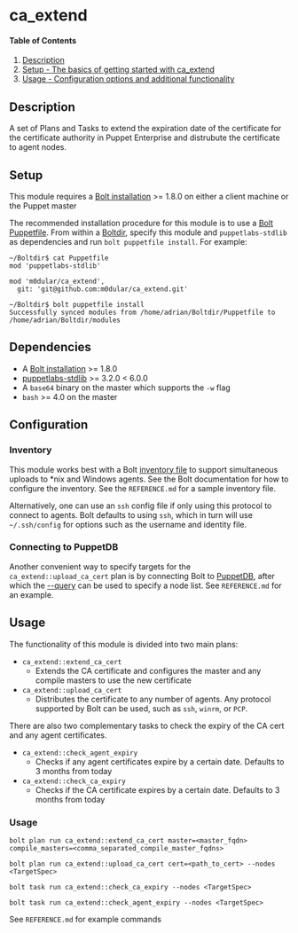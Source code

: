 # ca_extend

#### Table of Contents

1. [Description](#description)
2. [Setup - The basics of getting started with ca_extend](#setup)
3. [Usage - Configuration options and additional functionality](#usage)

## Description

A set of Plans and Tasks to extend the expiration date of the certificate for the certificate authority in Puppet Enterprise and distrubute the certificate to agent nodes.

## Setup
This module requires a [Bolt installation](https://puppet.com/docs/bolt/latest/bolt_installing.html) >= 1.8.0 on either a client machine or the Puppet master

The recommended installation procedure for this module is to use a [Bolt Puppetfile](https://puppet.com/docs/bolt/latest/installing_tasks_from_the_forge.html#task-8928).  From within a [Boltdir](https://puppet.com/docs/bolt/latest/bolt_project_directories.html#embedded-project-directory), specify this module and `puppetlabs-stdlib` as dependencies and run `bolt puppetfile install`.  For example:

```
~/Boltdir$ cat Puppetfile
mod 'puppetlabs-stdlib'

mod 'm0dular/ca_extend',
  git: 'git@github.com:m0dular/ca_extend.git'

~/Boltdir$ bolt puppetfile install
Successfully synced modules from /home/adrian/Boltdir/Puppetfile to /home/adrian/Boltdir/modules
```

## Dependencies

*  A [Bolt installation](https://puppet.com/docs/bolt/latest/bolt_installing.html) >= 1.8.0
*  [puppetlabs-stdlib](https://puppet.com/docs/bolt/latest/bolt_installing.html) >= 3.2.0 < 6.0.0
*  A `base64` binary on the master which supports the `-w` flag
*  `bash` >= 4.0 on the master

## Configuration

### Inventory

This module works best with a Bolt [inventory file](https://puppet.com/docs/bolt/latest/inventory_file.html) to support simultaneous uploads to \*nix and Windows agents.  See the Bolt documentation for how to configure the inventory.  See the `REFERENCE.md` for a sample inventory file.

Alternatively, one can use an `ssh` config file if only using this protocol to connect to agents.  Bolt defaults to using `ssh`, which in turn will use `~/.ssh/config` for options such as the username and identity file.

### Connecting to PuppetDB

Another convenient way to specify targets for the `ca_extend::upload_ca_cert` plan is by connecting Bolt to [PuppetDB](https://puppet.com/docs/bolt/latest/bolt_connect_puppetdb.html), after which the [--query](https://puppet.com/docs/bolt/latest/bolt_command_reference.html#command-options) can be used to specify a node list. See `REFERENCE.md` for an example.

## Usage

The functionality of this module is divided into two main plans:

*  `ca_extend::extend_ca_cert`
    * Extends the CA certificate and configures the master and any compile masters to use the new certificate
*  `ca_extend::upload_ca_cert`
    * Distributes the certificate to any number of agents.  Any protocol supported by Bolt can be used, such as `ssh`, `winrm`, or `PCP`.

There are also two complementary tasks to check the expiry of the CA cert and any agent certificates.

* `ca_extend::check_agent_expiry`
    * Checks if any agent certificates expire by a certain date.  Defaults to 3 months from today
* `ca_extend::check_ca_expiry`
    * Checks if the CA certificate expires by a certain date.  Defaults to 3 months from today

### Usage

```
bolt plan run ca_extend::extend_ca_cert master=<master_fqdn> compile_masters=<comma_separated_compile_master_fqdns>
```
```
bolt plan run ca_extend::upload_ca_cert cert=<path_to_cert> --nodes <TargetSpec>
```
```
bolt task run ca_extend::check_ca_expiry --nodes <TargetSpec>
```
```
bolt task run ca_extend::check_agent_expiry --nodes <TargetSpec>
```
See `REFERENCE.md` for example commands
